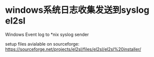 windows系统日志收集发送到syslog
el2sl
=====

Windows Event log to *nix syslog sender

setup files avialable on sourceforge: https://sourceforge.net/projects/el2sl/files/el2sl/el2sl%20installer/
